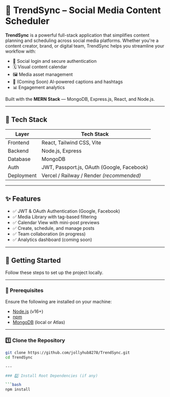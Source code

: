 # 🚀 TrendSync – Social Media Content Scheduler

**TrendSync** is a powerful full-stack application that simplifies content planning and scheduling across social media platforms. Whether you're a content creator, brand, or digital team, TrendSync helps you streamline your workflow with:

- 🔐 Social login and secure authentication
- 🗓️ Visual content calendar
- 🖼️ Media asset management
- 🤖 (Coming Soon) AI-powered captions and hashtags
- 📊 Engagement analytics

Built with the **MERN Stack** — MongoDB, Express.js, React, and Node.js.

---

## 🧩 Tech Stack

| Layer       | Tech Stack                                  |
|-------------|----------------------------------------------|
| Frontend    | React, Tailwind CSS, Vite                   |
| Backend     | Node.js, Express                            |
| Database    | MongoDB                                     |
| Auth        | JWT, Passport.js, OAuth (Google, Facebook)  |
| Deployment  | Vercel / Railway / Render *(recommended)*   |

---

## ✨ Features

- ✅ JWT & OAuth Authentication (Google, Facebook)
- ✅ Media Library with tag-based filtering
- ✅ Calendar View with mini-post previews
- ✅ Create, schedule, and manage posts
- ✅ Team collaboration (in progress)
- ✅ Analytics dashboard (coming soon)

---

## 🚀 Getting Started

Follow these steps to set up the project locally.

---

### 🧾 Prerequisites

Ensure the following are installed on your machine:

- [Node.js](https://nodejs.org/) (v16+)
- [npm](https://www.npmjs.com/)
- [MongoDB](https://www.mongodb.com/) (local or Atlas)

---

### 1️⃣ Clone the Repository

```bash
git clone https://github.com/jollyhub8278/TrendSync.git
cd TrendSync

---

### 2️⃣ Install Root Dependencies (if any)

```bash
npm install
